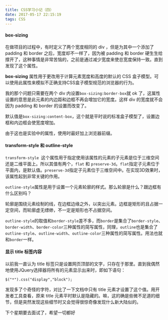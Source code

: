 ```yaml
---
title: CSS学习小记（四）
date: 2017-05-17 22:15:19
tags: CSS
---
```

#### box-sizing
在做项目的过程中，有时定义了两个宽度相同的 div ，但是为其中一个添加了 padding 和 border 之后，宽度却不一样了，因为被 padding 和 border 硬生生给撑开了，这种事情是非常苦恼的，之前是通过减少宽度来使总宽度保持一致。直到发现了这个属性。

**box-sizing** 属性用于更改用于计算元素宽度和高度的默认的 CSS 盒子模型。可以使用此属性来模拟不正确支持CSS盒子模型规范的浏览器的行为。

我的那个问题只需要在两个 div 内设置`box-sizing:border-box`就 ok 了，这属性设置的意思是此元素的内边距和边框不再会增加它的宽度。这样 div 的宽度就不会因为 padding 和 border 的设置而改变了。

默认值是`box-sizing:content-box`，这个就是平时说的标准盒子模型了，设置边框和内边框会使宽度增加。

由于这也是实验中的属性，使用时最好加上浏览器前缀。
<!--more-->

#### transform-style 和 outline-style
`transform-style `这个属性用于指定使用该属性的元素的子元素是位于三维空间还是二维平面上。所以其值有两个，`flat` 和 `preserve-3d`。`flat`指定子元素位于平面内，是默认值。`preserve-3d`指定子元素位于三维空间中。在实现3D效果时，该属性起到非常关键的作用。

`outline-style`属性是用于设置一个元素轮廓的样式。那么轮廓是什么？跟边框有什么区别吗？

轮廓是围绕元素绘制的线，在边框边缘之外，以突出元素。边框是矩形的且占据一定空间，而轮廓虚无缥缈，不一定是矩形也不占据空间。

`outline-style`的取值和`border-style`差不多，而`border`是集合了`border-style`、`border-width`、`border-color`三种属性的简写属性，同理，`outline`也是集合了`outline-style`、`outline-width`、`outline-color`三种属性的简写属性。用法也就和`border`一样。

#### 显示 title 标签内容
以前我一直认为 title 标签只是设置网页顶部的文字，只存在于那里。直到我偶然地使用JQuery选择器将所有的元素显示出来时，即如下语句：
```
$("*").css("display","block");
```
发现多了个奇怪的字符，对比了一下文档中只有 title 元素才设置了这个值。用开发者工具查看，原来 title 元素平时默认是隐藏的。嘛，这的确是些微不足道的细节，但是突然发现这些细节时又会觉得很惊奇像发现什么新大陆似的。

下个星期要去面试了，希望一切都好

